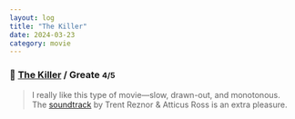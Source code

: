 ```yaml
---
layout: log
title: "The Killer"
date: 2024-03-23
category: movie
---
```


### 🔫 [The Killer](https://www.imdb.com/title/tt1136617/) / Greate <small class="superscript">4/5</small>

> I really like this type of movie—slow, drawn-out, and monotonous. The [soundtrack](https://www.youtube.com/watch?v=wvANWVMbt7A&list=OLAK5uy_nk_OrE7uBFGBhSWr5plH939YS5tvhHVZE&index=2) by Trent Reznor & Atticus Ross is an extra pleasure.
